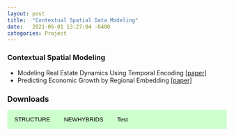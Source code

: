 ```yaml
---
layout: post
title:  "Contextual Spatial Data Modeling"
date:   2021-06-01 13:27:04 -0400
categories: Project
---
```


### Contextual Spatial Modeling<br>

- Modeling Real Estate Dynamics Using Temporal Encoding <a href="">[paper]</a>
- Predicting Economic Growth by Regional Embedding <a href="https://dl.acm.org/doi/abs/10.1145/3340531.3411882">[paper]</a>

<style>
	.dropdown-menu>.active {
           background-color: #39ac39;
        }
	.img-fluid{border:1px solid #ccc;margin:5px 5px 5px 0px}
	.step_head{font-size:1.25em;color:#39ac39;font-weight:bold;    border-bottom: 1.3px solid #39ac39;margin-top:10px;}
	.sub_head{font-size:0.85em;color:#39ac39;font-weight:bold;margin-bottom:2px;}
	.doc-content p{font-size:0.9em;margin-bottom:2px;}
	h2{font-size:1.25em;}
	.target-title{color:#C03D96;font-weight:bold;text-decoration:underline}
    	/* Style the tab */
	.tab {
	  overflow: hidden;
	  background-color: #ccffcc;
	}

	/* Style the buttons that are used to open the tab content */
	.tab button {
	  background-color: inherit;
	  float: left;
	  border: none;
	  outline: none;
	  cursor: pointer;
	  padding: 14px 16px;
	  transition: 0.3s;
	}

	/* Change background color of buttons on hover */
	.tab button:hover {
	  background-color: #39ac39;
	}

	/* Create an active/current tablink class */
	.tab button.active {
	  background-color: #39ac39;
          color: #FFFFFF;
	}

	/* Style the tab content */
	.tabcontent {
	  display: none;
	  padding: 6px 12px;
	  border-top: none;
	}
 </style>

<link href="http://localhost:4000/css/bootstrap.min.css" rel="stylesheet">
<link href="http://localhost:4000/css/default.css" rel="stylesheet">
<link href="http://localhost:4000/css/app.css" rel="stylesheet">

## Downloads

<div class="tab-pane" id="overview_mac">

<div class="tab">
<button class="tablinks" onclick="show(event, 'mac_structure')">
        STRUCTURE
</button>
<button class="tablinks" onclick="show(event, 'mac_newhybrids')">
        NEWHYBRIDS
</button>
<button class="tablinks" onclick="show(event, 'mac_newhybrids')">
        Test
</button>
</div>

<!--mac structure-->
<div class="tabcontent" id="mac_structure" style="display:none;">
<h3 class="step_head">Step 1</h3>
<div class="row">
<div class="col-md-6">
<img src="https://wenlu-w.github.io/images/nlidb.png" style="float:left" height=200pt />
</div>
<div class="col-md-6">
Choose STRUCTURE.
</div>
</div>


<h3 class="step_head">Step 5</h3>
<div class="row">
<div class="col-md-6">
<img src="https://wenlu-w.github.io/images/nlidb.png" style="float:left" width=200pt />
<img src="https://wenlu-w.github.io/images/nlidb.png" style="float:left; padding-top: 10px;" width=200pt />
</div>
<div class="col-md-6">
If the job is finished without error, please check output folders.
If there is an error, please check stdout folders.
</div>
</div>
</div><!--mac_structure-->

<div class="tabcontent" id="mac_newhybrids" style="display:none;">
<h3 class="step_head">Step 1</h3>
<div class="row">
<div class="col-md-6">
<img src="assets/img/mac1.png" style="float:left" height=150pt />
</div>
<div class="col-md-6">
Choose newhybrids.
</div>
</div>

<h3 class="step_head">Step 2</h3>
<div class="row">
<div class="col-md-6">
<img src="assets/img/mac2.png" style="float:left" height=280pt />
</div>
<div class="col-md-6">
STRUCTURE
</div>
</div>
</div><!--mac_newhybrids-->

</div>

<script>
	function show(evt, cityName) {
  var i, tabcontent, tablinks;
  
  //Get all elements with class="tabcontent" and hide them
  tabcontent = document.getElementsByClassName("tabcontent");
  for (i = 0; i < tabcontent.length; i++) {
      tabcontent[i].style.display = "none";
  }
  
  // Get all elements with class="tablinks" and remove the class "active"
  tablinks = document.getElementsByClassName("tablinks");
  for (i = 0; i < tablinks.length; i++) {
      tablinks[i].className = tablinks[i].className.replace(" active", "");
  }
  
  // Show the current tab, and add an "active" class to the button that opened the tab
  document.getElementById(cityName).style.display = "block";
      evt.currentTarget.className += " active";
}
function hideshow(id) {
        var e = document.getElementById(id);
        e.style.display = (e.style.display == 'block') ? 'none' : 'none';
}
function showhide(id) {
       	var e = document.getElementById(id);
       	e.style.display = (e.style.display == 'block') ? 'none' : 'block';
}
</script>
